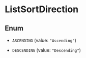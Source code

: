 

# ListSortDirection

## Enum


* `ASCENDING` (value: `"Ascending"`)

* `DESCENDING` (value: `"Descending"`)



